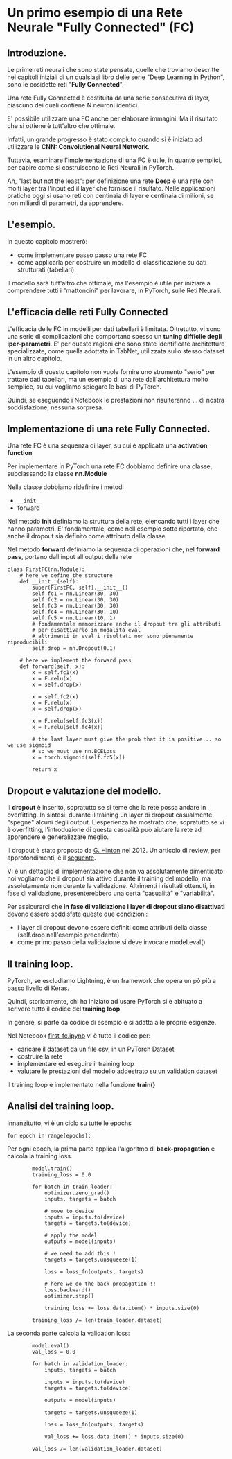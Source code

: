 # Un primo esempio di una Rete Neurale "Fully Connected" (FC)

## Introduzione.

Le prime reti neurali che sono state pensate, quelle che troviamo descritte nei capitoli iniziali di un qualsiasi libro delle serie "Deep Learning in Python", sono le cosidette reti "**Fully Connected**".

Una rete Fully Connected è costituita da una serie consecutiva di layer, ciascuno dei quali contiene N neuroni identici.

E' possibile utilizzare una FC anche per elaborare immagini. Ma il risultato che si ottiene è tutt'altro che ottimale. 

Infatti, un grande progresso è stato compiuto quando si è iniziato ad utilizzare le **CNN: Convolutional Neural Network**.

Tuttavia, esaminare l'implementazione di una FC è utile, in quanto semplici, per capire come si costruiscono le Reti Neurali in PyTorch.

Ah, "last but not the least": per definizione una rete **Deep** è una rete con molti layer tra l'input ed il layer che fornisce il risultato.
Nelle applicazioni pratiche oggi si usano reti con centinaia di layer e centinaia di milioni, se non miliardi di parametri, da apprendere.

## L'esempio.

In questo capitolo mostrerò:
* come implementare passo passo una rete FC
* come applicarla per costruire un modello di classificazione su dati strutturati (tabellari)

Il modello sarà tutt'altro che ottimale, ma l'esempio è utile per iniziare a comprendere tutti i "mattoncini" per lavorare, in PyTorch, sulle Reti Neurali.

## L'efficacia delle reti Fully Connected

L'efficacia delle FC in modelli per dati tabellari è limitata. Oltretutto, vi sono una serie di complicazioni che comportano spesso un **tuning difficile degli iper-parametri**.
E' per queste ragioni che sono state identificate architetture specializzate, come quella adottata in TabNet, utilizzata sullo stesso dataset in un altro capitolo.

L'esempio di questo capitolo non vuole fornire uno strumento "serio" per trattare dati tabellari, ma un esempio di una rete dall'architettura molto semplice, su cui vogliamo spiegare le basi di PyTorch.

Quindi, se eseguendo i Notebook le prestazioni non risulteranno ... di nostra soddisfazione, nessuna sorpresa.

## Implementazione di una rete Fully Connected.

Una rete FC è una sequenza di layer, su cui è applicata una **activation function**

Per implementare in PyTorch una rete FC dobbiamo definire una classe, subclassando la classe **nn.Module**

Nella classe dobbiamo ridefinire i metodi
* `__init__`
* forward

Nel metodo **init** definiamo la struttura della rete, elencando tutti i layer che hanno parametri.
E' fondamentale, come nell'esempio sotto riportato, che anche il dropout sia definito come attributo della classe

Nel metodo **forward** definiamo la sequenza di operazioni che, nel **forward pass**, portano dall'input all'output della rete

```
class FirstFC(nn.Module):
    # here we define the structure
    def __init__(self):
        super(FirstFC, self).__init__()
        self.fc1 = nn.Linear(30, 30)
        self.fc2 = nn.Linear(30, 30)
        self.fc3 = nn.Linear(30, 30)
        self.fc4 = nn.Linear(30, 10)
        self.fc5 = nn.Linear(10, 1)
        # fondamentale memorizzare anche il dropout tra gli attributi 
        # per disattivarlo in modalità eval
        # altrimenti in eval i risultati non sono pienamente riproducibili
        self.drop = nn.Dropout(0.1)
    
    # here we implement the forward pass
    def forward(self, x):
        x = self.fc1(x)
        x = F.relu(x)
        x = self.drop(x)
        
        x = self.fc2(x)
        x = F.relu(x)
        x = self.drop(x)
        
        x = F.relu(self.fc3(x))
        x = F.relu(self.fc4(x))
        
        # the last layer must give the prob that it is positive... so we use sigmoid
        # so we must use nn.BCELoss
        x = torch.sigmoid(self.fc5(x))
        
        return x
```

## Dropout e valutazione del modello.

Il **dropout** è inserito, sopratutto se si teme che la rete possa andare in overfitting. In sintesi: durante il training un layer di dropout casualmente 
"spegne" alcuni degli output. L'esperienza ha mostrato che, sopratutto se vi è overfitting, l'introduzione di questa casualità può aiutare la rete ad apprendere e generalizzare meglio.

Il dropout è stato proposto da [G. Hinton](https://jmlr.org/papers/v15/srivastava14a.html) nel 2012.
Un articolo di review, per approfondimenti, è il [seguente](https://arxiv.org/pdf/1904.13310.pdf).

Vi è un dettaglio di implementazione che non va assolutamente dimenticato: noi vogliamo che il dropout sia attivo durante il training del modello, ma assolutamente non durante la validazione. Altrimenti i risultati ottenuti, in fase di validazione, presenterebbero una certa "casualità" e "variabilità".

Per assicurarci che **in fase di validazione i layer di dropout siano disattivati** devono essere soddisfate queste due condizioni:
* i layer di dropout devono essere definiti come attributi della classe (self.drop nell'esempio precedente)
* come primo passo della validazione si deve invocare model.eval()

## Il training loop.

PyTorch, se escludiamo Lightning, è un framework che opera un pò più a basso livello di Keras.

Quindi, storicamente, chi ha iniziato ad usare PyTorch si è abituato a scrivere tutto il codice del **training loop**. 

In genere, si parte da codice di esempio e si adatta alle proprie esigenze.

Nel Notebook [first_fc.ipynb](./first_fc.ipynb) vi è tutto il codice per:
* caricare il dataset da un file csv, in un PyTorch Dataset
* costruire la rete
* implementare ed eseguire il training loop
* valutare le prestazioni del modello addestrato su un validation dataset

Il training loop è implementato nella funzione **train()**

## Analisi del training loop.

Innanzitutto, vi è un ciclo su tutte le epochs

```
for epoch in range(epochs):
```

Per ogni epoch, la prima parte applica l'algoritmo di **back-propagation** e calcola la training loss. 

```
        model.train()
        training_loss = 0.0
        
        for batch in train_loader:
            optimizer.zero_grad()
            inputs, targets = batch
            
            # move to device
            inputs = inputs.to(device)
            targets = targets.to(device)
            
            # apply the model
            outputs = model(inputs)
            
            # we need to add this !
            targets = targets.unsqueeze(1)
            
            loss = loss_fn(outputs, targets)
            
            # here we do the back propagation !!
            loss.backward()
            optimizer.step()
            
            training_loss += loss.data.item() * inputs.size(0)
        
        training_loss /= len(train_loader.dataset)
```

La seconda parte calcola la validation loss:

```
        model.eval()
        val_loss = 0.0
        
        for batch in validation_loader:
            inputs, targets = batch
            
            inputs = inputs.to(device)
            targets = targets.to(device)
            
            outputs = model(inputs)
    
            targets = targets.unsqueeze(1)
            
            loss = loss_fn(outputs, targets)
            
            val_loss += loss.data.item() * inputs.size(0)
            
        val_loss /= len(validation_loader.dataset)
```


